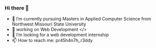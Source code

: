 ### Hi there 👋

<!--
**PR45H4N7H/PR45H4N7H** is a ✨ _special_ ✨ repository because its `README.md` (this file) appears on your GitHub profile.

Here are some ideas to get you started:

- 🔭 working on Web Development </>
- 🌱 I’m currently pursuing Masters in Applied Computer Science from Northwest Missouri State University
- 👯 I’m looking to collaborate on ...
- 🤔 I’m looking for help with Advanced Java
- 💬 Ask me about ...
- 📫 How to reach me: pr45h4n7h_r3ddy
- 😄 Pronouns: ...
- ⚡ Fun fact: ...
-->
- 🌱 I’m currently pursuing Masters in Applied Computer Science from Northwest Missouri State University
- 🔭 working on Web Development </>
- 🤔 I’m looking for a web development internship
- 📫 How to reach me: pr45h4n7h_r3ddy
